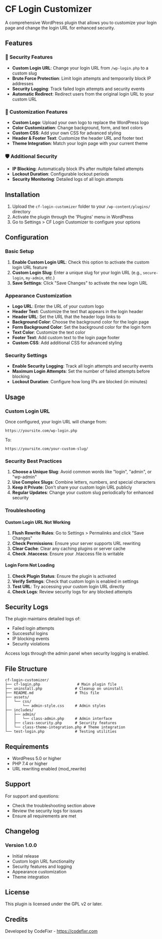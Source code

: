 # CF Login Customizer

A comprehensive WordPress plugin that allows you to customize your login page and change the login URL for enhanced security.

## Features

### 🔐 Security Features
- **Custom Login URL**: Change your login URL from `/wp-login.php` to a custom slug
- **Brute Force Protection**: Limit login attempts and temporarily block IP addresses
- **Security Logging**: Track failed login attempts and security events
- **Automatic Redirect**: Redirect users from the original login URL to your custom URL

### 🎨 Customization Features
- **Custom Logo**: Upload your own logo to replace the WordPress logo
- **Color Customization**: Change background, form, and text colors
- **Custom CSS**: Add your own CSS for advanced styling
- **Header & Footer Text**: Customize the header URL and footer text
- **Theme Integration**: Match your login page with your current theme

### 🛡️ Additional Security
- **IP Blocking**: Automatically block IPs after multiple failed attempts
- **Lockout Duration**: Configurable lockout periods
- **Security Monitoring**: Detailed logs of all login attempts

## Installation

1. Upload the `cf-login-customizer` folder to your `/wp-content/plugins/` directory
2. Activate the plugin through the 'Plugins' menu in WordPress
3. Go to Settings > CF Login Customizer to configure your options

## Configuration

### Basic Setup

1. **Enable Custom Login URL**: Check this option to activate the custom login URL feature
2. **Custom Login Slug**: Enter a unique slug for your login URL (e.g., `secure-login`, `my-admin`, etc.)
3. **Save Settings**: Click "Save Changes" to activate the new login URL

### Appearance Customization

- **Logo URL**: Enter the URL of your custom logo
- **Header Text**: Customize the text that appears in the login header
- **Header URL**: Set the URL that the header logo links to
- **Background Color**: Choose the background color for the login page
- **Form Background Color**: Set the background color for the login form
- **Text Color**: Customize the text color
- **Footer Text**: Add custom text to the login page footer
- **Custom CSS**: Add additional CSS for advanced styling

### Security Settings

- **Enable Security Logging**: Track all login attempts and security events
- **Maximum Login Attempts**: Set the number of failed attempts before blocking
- **Lockout Duration**: Configure how long IPs are blocked (in minutes)

## Usage

### Custom Login URL

Once configured, your login URL will change from:
```
https://yoursite.com/wp-login.php
```

To:
```
https://yoursite.com/your-custom-slug/
```

### Security Best Practices

1. **Choose a Unique Slug**: Avoid common words like "login", "admin", or "wp-admin"
2. **Use Complex Slugs**: Combine letters, numbers, and special characters
3. **Keep it Private**: Don't share your custom login URL publicly
4. **Regular Updates**: Change your custom slug periodically for enhanced security

### Troubleshooting

#### Custom Login URL Not Working

1. **Flush Rewrite Rules**: Go to Settings > Permalinks and click "Save Changes"
2. **Check Permissions**: Ensure your server supports URL rewriting
3. **Clear Cache**: Clear any caching plugins or server cache
4. **Check .htaccess**: Ensure your .htaccess file is writable

#### Login Form Not Loading

1. **Check Plugin Status**: Ensure the plugin is activated
2. **Verify Settings**: Check that custom login is enabled in settings
3. **Test URL**: Try accessing your custom login URL directly
4. **Check Logs**: Review security logs for any blocked attempts

## Security Logs

The plugin maintains detailed logs of:
- Failed login attempts
- Successful logins
- IP blocking events
- Security violations

Access logs through the admin panel when security logging is enabled.

## File Structure

```
cf-login-customizer/
├── cf-login.php                 # Main plugin file
├── uninstall.php               # Cleanup on uninstall
├── README.md                   # This file
├── assets/
│   └── css/
│       └── admin-style.css     # Admin styles
├── includes/
│   ├── admin/
│   │   └── class-admin.php     # Admin interface
│   ├── class-security.php      # Security features
│   └── class-theme-integration.php # Theme integration
└── test-login.php              # Testing utilities
```

## Requirements

- WordPress 5.0 or higher
- PHP 7.4 or higher
- URL rewriting enabled (mod_rewrite)

## Support

For support and questions:
- Check the troubleshooting section above
- Review the security logs for issues
- Ensure all requirements are met

## Changelog

### Version 1.0.0
- Initial release
- Custom login URL functionality
- Security features and logging
- Appearance customization
- Theme integration

## License

This plugin is licensed under the GPL v2 or later.

## Credits

Developed by CodeFixr - https://codefixr.com
